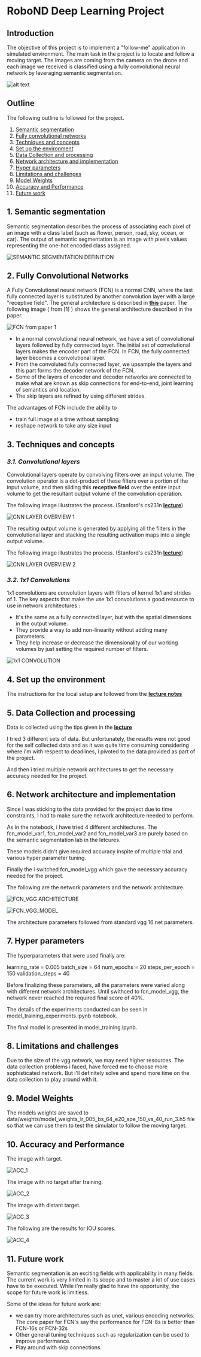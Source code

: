 # RoboND Deep Learning Project

[//]: # (Image References)

[semantic_segmentation_definition]: imgs/img_semantic_segmentation.png
[img_fcn_paper_1]: imgs/img_fcn_paper_1.png

[img_cs231n_cnn_basics_1]: imgs/img_cs231n_cnn_basics_1.png
[img_cs231n_cnn_basics_2]: imgs/img_cs231n_basics_output_volume.png
[img_1x1_convolutions]: imgs/img_1x1_convolutions.png
[img_cs231n_unpooling]: imgs/img_unpooling.png
[img_cs231n_transpose_convolutions]: imgs/img_transpose_convolutions.png
[img_cs231n_max_pooling]: imgs/img_max_pooling.png
[img_fcn_architecture_vgg]: imgs/img_fcn_model_vgg.png
[img_model_summary_vgg]: imgs/model.png

[target]: imgs/target.png
[no_target]: imgs/no_target.png
[distant_target]: imgs/distant_target.png
[results]: imgs/results.png

## Introduction

The objective of this project is to implement a "follow-me" application in simulated environment. The main task in the project 
is to locate and follow a moving target. The images are coming from the camera on the drone and each image we received is 
classified using a fully convolutional neural network by leveraging semantic segmentation.  

[image_0]: ./docs/misc/sim_screenshot.png
![alt text][image_0] 

## Outline

The following outline is followed for the project.

1.  [Semantic segmentation](#semantic_segmentation)
2.  [Fully convolutional networks](#fully_convolutional_networks)
3.  [Techniques and concepts](#techniques_and_concepts)
4.  [Set up the environment](#set_up_the_environment)
5.  [Data Collection and processing](#data_collection_and_processing)
6.  [Network architecture and implementation](#network_architecture_and_implementation)
7.  [Hyper parameters](#hyper_parameters)
8.  [Limitations and challenges](#limitations_and_challenges)
9.  [Model Weights](#model_weights)
10. [Accuracy and Performance](#accuracy_and_performance)
11. [Future work](#future_work)

## **1. Semantic segmentation** <a id='semantic_segmentation'></a>

Semantic segmentation describes the process of associating each pixel of an image with a class label (such as flower, person, 
road, sky, ocean, or car). The output of semantic segmentation is an image with pixels values representing the one-hot encoded 
class assigned.

![SEMANTIC SEGMENTATION DEFINITION][semantic_segmentation_definition]

## **2. Fully Convolutional Networks** <a id='fully_convolutional_networks'></a>

A Fully Convolutional neural network (FCN) is a normal CNN, where the last fully connected layer is substituted by another convolution layer with a large "receptive field". The general architecture is described in [**this**](https://people.eecs.berkeley.edu/%7Ejonlong/long_shelhamer_fcn.pdf) paper. The following image ( from [1] ) shows the general architecture described in the paper.

![FCN from paper 1][img_fcn_paper_1]

- In a normal convolutional neural network, we have a set of convolutional layers followed by fully connected layer. The initial set of convolutional layers makes the encoder part of the FCN. In FCN, the fully connected layer becomes a convolutional layer. 
- From the convoluted fully connected layer, we upsample the layers and this part forms the decoder network of the FCN.
- Some of the layers of encoder and decoder networks are connected to make what are known as skip connections for end-to-end, joint learning of semantics and location.
- The skip layers are refined by using different strides.

The advantages of FCN include the ability to 
  - train full image at a time without sampling
  - reshape network to take any size input

## **3. Techniques and concepts** <a id='techniques_and_concepts'></a>

### _**3.1. Convolutional layers**_

Convolutional layers operate by convolving filters over an input volume. The convolution operator is a dot-product of these filters over a portion of the input volume, and then sliding this **receptive field** over the entire input volume to get the resultant output volume of the convolution operation.

The following image illustrates the process.
(Stanford's cs231n [**lecture**](http://cs231n.stanford.edu/slides/2018/cs231n_2018_lecture05.pdf))

![CNN LAYER OVERVIEW 1][img_cs231n_cnn_basics_1]

The resulting output volume is generated by applying all the filters in the convolutional layer and stacking the resulting activation maps into a single output volume.

The following image illustrates the process.
(Stanford's cs231n [**lecture**](http://cs231n.stanford.edu/slides/2018/cs231n_2018_lecture05.pdf))

![CNN LAYER OVERVIEW 2][img_cs231n_cnn_basics_2]

### _**3.2. 1x1 Convolutions**_

1x1 convolutions are convolution layers with filters of kernel 1x1 and strides of 1. The key aspects that make the use 1x1 convolutions a good resource to use in network architectures :

*   It's the same as a fully connected layer, but with the spatial dimensions in the output volume. 
*   They provide a way to add non-linearity without adding many parameters. 
*   They help increase or decrease the dimensionality of our working volumes by just setting the required number of filters.

![1x1 CONVOLUTION][img_1x1_convolutions]

## **4. Set up the environment** <a id='set_up_the_environment'></a>

The instructions for the local setup are followed from the [**lecture notes**](https://classroom.udacity.com/nanodegrees/nd209/parts/c199593e-1e9a-4830-8e29-2c86f70f489e/modules/cac27683-d5f4-40b4-82ce-d708de8f5373/lessons/197a058e-44f6-47df-8229-0ce633e0a2d0/concepts/06dde5a5-a7a2-4636-940d-e844b36ddd27)


## **5. Data Collection and processing** <a id='data_collection_and_processing'></a>

Data is collected using the tips given in the [**lecture**](https://classroom.udacity.com/nanodegrees/nd209/parts/c199593e-1e9a-4830-8e29-2c86f70f489e/modules/cac27683-d5f4-40b4-82ce-d708de8f5373/lessons/197a058e-44f6-47df-8229-0ce633e0a2d0/concepts/764666fe-b285-4b19-ac2f-02217084455a)

I tried 3 different sets of data. But unfortunately, the results were not good for the self collected data and as it was quite time consuming considering where i'm with respect to deadlines, i pivoted to the data provided as part of the project.

And then i tried multiple network architectures to get the necessary accuracy needed for the project.

## **6. Network architecture and implementation** <a id='network_architecture_and_implementation'></a>

Since I was sticking to the data provided for the project due to time constraints, I had to make sure the network architecture needed to perform.

As in the notebook, i have tried 4 different architectures. The fcn_model_var1, fcn_model_var2 and fcn_model_var3 are purely based on the semantic segmentation lab in the letcures.

These models didn't give required accuracy inspite of multiple trial and various hyper parameter tuning.

Finally the i switched fcn_model_vgg which gave the necessary accuracy needed for the project.

The following are the network parameters and the network architecture.

![FCN_VGG ARCHITECTURE][img_fcn_architecture_vgg]

![FCN_VGG_MODEL][img_model_summary_vgg]

The architecture parameters followed from standard vgg 16 net parameters.

## **7. Hyper parameters** <a id='hyper_parameters'></a>

The hyperparameters that were used finally are:

learning_rate = 0.005
batch_size = 64
num_epochs = 20
steps_per_epoch = 150
validation_steps = 40

Before finalizing these parameters, all the parameters were varied along with different network architectures. Until swithced to fcn_model_vgg, the network never reached the required final score of 40%.

The details of the experiments conducted can be seen in model_training_experiments.ipynb notebook.

The final model is presented in model_training.ipynb.

## **8. Limitations and challenges** <a id='limitations_and_challenges'></a>

Due to the size of the vgg network, we may need higher resources. The data collection problems i faced, have forced me to choose more sophisticated network. But i'll definitely solve and spend more time on the data collection to play around with it.

## **9. Model Weights** <a id='model_weights'></a>

The models weights are saved to data/weights/model_weights_lr_005_bs_64_e20_spe_150_vs_40_run_3.h5 file so that we can use them to test the simulator to follow the moving target.

## **10. Accuracy and Performance** <a id='accuracy_and_performance'></a>

The image with target. 

![ACC_1][target]

The image with no target after training.

![ACC_2][no_target]

The image with distant target.

![ACC_3][distant_target]

The following are the results for IOU scores.

![ACC_4][results]


## **11. Future work** <a id='future_work'></a>

Semantic segmentation is an exciting fields with applicability in many fields. The current work is very limited in its scope and to master a lot of use cases have to be executed. While i'm really glad to have the opportunity, the scope for future work is limitless.

Some of the ideas for future work are:
  - we can try more architectures such as unet, various encoding networks. The core paper for FCN's say the performance for FCN-8s is better than FCN-16s or FCN-32s
  - Other general tuning techniques such as regularization can be used to improve performance. 
  - Play around with skip connections.
